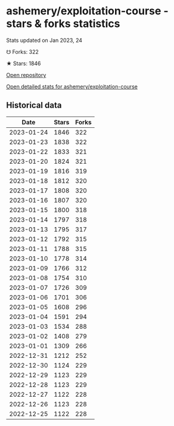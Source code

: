 # ashemery/exploitation-course - stars & forks statistics

Stats updated on Jan 2023, 24

☋ Forks: 322

★ Stars: 1846

[Open repository](https://github.com/ashemery/exploitation-course)

[Open detailed stats for ashemery/exploitation-course](https://reviewgithub.com/rep/ashemery/exploitation-course)

## Historical data
| Date | Stars | Forks |
|------|-------|-------|
| 2023-01-24 | 1846 | 322 | 
| 2023-01-23 | 1838 | 322 | 
| 2023-01-22 | 1833 | 321 | 
| 2023-01-20 | 1824 | 321 | 
| 2023-01-19 | 1816 | 319 | 
| 2023-01-18 | 1812 | 320 | 
| 2023-01-17 | 1808 | 320 | 
| 2023-01-16 | 1807 | 320 | 
| 2023-01-15 | 1800 | 318 | 
| 2023-01-14 | 1797 | 318 | 
| 2023-01-13 | 1795 | 317 | 
| 2023-01-12 | 1792 | 315 | 
| 2023-01-11 | 1788 | 315 | 
| 2023-01-10 | 1778 | 314 | 
| 2023-01-09 | 1766 | 312 | 
| 2023-01-08 | 1754 | 310 | 
| 2023-01-07 | 1726 | 309 | 
| 2023-01-06 | 1701 | 306 | 
| 2023-01-05 | 1608 | 296 | 
| 2023-01-04 | 1591 | 294 | 
| 2023-01-03 | 1534 | 288 | 
| 2023-01-02 | 1408 | 279 | 
| 2023-01-01 | 1309 | 266 | 
| 2022-12-31 | 1212 | 252 | 
| 2022-12-30 | 1124 | 229 | 
| 2022-12-29 | 1123 | 229 | 
| 2022-12-28 | 1123 | 229 | 
| 2022-12-27 | 1122 | 228 | 
| 2022-12-26 | 1123 | 228 | 
| 2022-12-25 | 1122 | 228 | 

